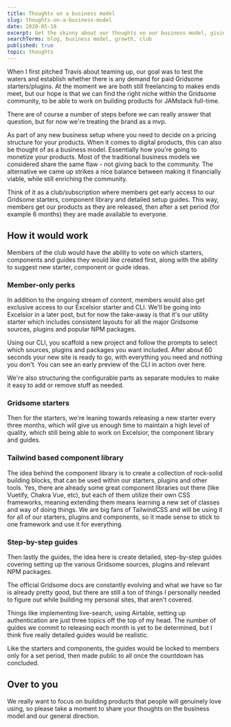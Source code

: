 ```yaml
---
title: Thoughts on a business model
slug: thoughts-on-a-business-model
date: 2020-05-18
excerpt: Get the skinny about our thoughts on our business model, giving back to the community and ideas on how we can build Jammery into a sustainable business.
searchTerms: blog, business model, growth, club
published: true
topic: thoughts
---
```

When I first pitched Travis about teaming up, our goal was to test the waters and establish whether there is any demand for paid Gridsome starters/plugins. At the moment we are both still freelancing to makes ends meet, but our hope is that we can find the right niche within the Gridsome community, to be able to work on building products for JAMstack full-time. 

There are of course a number of steps before we can really answer that question, but for now we're treating the brand as a mvp.

As part of any new business setup where you need to decide on a pricing structure for your products. When it comes to digital products, this can also be thought of as a business model. Essentially how you're going to monetize your products. Most of the traditional business models we considered share the same flaw - not giving back to the community. The alternative we came up strikes a nice balance between making it financially viable, while still enriching the community.

Think of it as a club/subscription where members get early access to our Gridsome starters, component library and detailed setup guides. This way, members get our products as they are released, then after a set period (for example 6 months) they are made available to everyone.

## How it would work

Members of the club would have the ability to vote on which starters, components and guides they would like created first, along with the ability to suggest new starter, component or guide ideas.

### Member-only perks

In addition to the ongoing stream of content, members would also get exclusive access to our Excelsior starter and CLI. We'll be going into Excelsior in a later post, but for now the take-away is that it's our utility starter which includes consistent layouts for all the major Gridsome sources, plugins and popular NPM packages. 

Using our CLI, you scaffold a new project and follow the prompts to select which sources, plugins and packages you want included. After about 60 seconds your new site is ready to go, with everything you need and nothing you don't. You can see an early preview of the CLI in action over here.

We're also structuring the configurable parts as separate modules to make it easy to add or remove stuff as needed.

### Gridsome starters

Then for the starters, we're leaning towards releasing a new starter every three months, which will give us enough time to maintain a high level of quality, which still being able to work on Excelsior, the component library and guides.

### Tailwind based component library

The idea behind the component library is to create a collection of rock-solid building blocks, that can be used within our starters, plugins and other tools. Yes, there are already some great component libraries out there (like Vuetify, Chakra Vue, etc), but each of them utilize their own CSS frameworks, meaning extending them means learning a new set of classes and way of doing things. We are big fans of TailwindCSS and will be using it for all of our starters, plugins and components, so it made sense to stick to one framework and use it for everything. 


### Step-by-step guides

Then lastly the guides, the idea here is create detailed, step-by-step guides covering setting up the various Gridsome sources, plugins and relevant NPM packages. 

The official Gridsome docs are constantly evolving and what we have so far is already pretty good, but there are still a ton of things I personally needed to figure out while building my personal sites, that aren't covered. 

Things like implementing live-search, using Airtable, setting up authentication are just three topics off the top of my head. The number of guides we commit to releasing each month is yet to be determined, but I think five really detailed guides would be realistic. 

Like the starters and components, the guides would be locked to members only for a set period, then made public to all once the countdown has concluded.

## Over to you

We really want to focus on building products that people will genuinely love using, so please take a moment to share your thoughts on the business model and our general direction. 